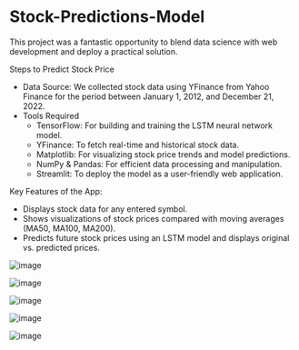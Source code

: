 # Stock-Predictions-Model
This project was a fantastic opportunity to blend data science with web development and deploy a practical solution.

Steps to Predict Stock Price
- Data Source: We collected stock data using YFinance from Yahoo Finance for the period between January 1, 2012, and December 21, 2022.
- Tools Required
  - TensorFlow: For building and training the LSTM neural network model.
  - YFinance: To fetch real-time and historical stock data.
  - Matplotlib: For visualizing stock price trends and model predictions.
  - NumPy & Pandas: For efficient data processing and manipulation.
  - Streamlit: To deploy the model as a user-friendly web application.
    
Key Features of the App:
- Displays stock data for any entered symbol.
- Shows visualizations of stock prices compared with moving averages (MA50, MA100, MA200).
- Predicts future stock prices using an LSTM model and displays original vs. predicted prices.
  
![image](https://github.com/user-attachments/assets/b87ebc7d-36ca-45af-9ac5-6bea271aa754)

![image](https://github.com/user-attachments/assets/75685ed7-13cd-44d1-9cc6-98a3e6bf2b48)

![image](https://github.com/user-attachments/assets/50e07e03-4dcf-4eb5-a6e3-5f2d2519b4b3)

![image](https://github.com/user-attachments/assets/da3634e4-03eb-4cc8-a3f8-2f7c3b45e228)

![image](https://github.com/user-attachments/assets/73035128-eb4e-4050-b57a-976506c6f437)








